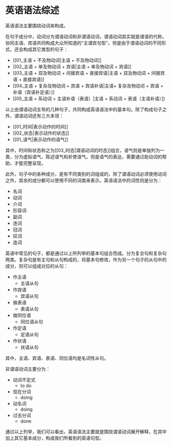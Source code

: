 # 英语语法综述

英语语法主要围绕动词来构成。

在句子成分中，动词分为谓语动词和非谓语动词，谓语动词其实就是谓语的代称，协同主语、宾语共同构成大众所知道的“主谓宾句型”。但是由于谓语动词的不同形式，还会构成其它类型的句子：
- [[01_主语 + 不及物动词|主语 + 不及物动词]]
- [[02_主语 + 单及物动词 + 宾语|主语 + 单及物动词 + 宾语]]
- [[03_主语 + 双及物动词 + 间接宾语 + 直接宾语|主语 + 双及物动词 + 间接宾语 + 直接宾语]]
- [[04_主语 + 复杂及物动词 + 宾语 + 宾语补语|主语+ 复杂及物动词 + 宾语 + 补语（宾语补足语）]]
- [[05_主语 + 系动词 + 主语补语（表语）|主语 + 系动词 + 表语（主语补语）]]

以上由谓语动词主导的几种句子，共同构成英语语法中的基本句。除了构成句子之外，谓语动词还有三大本领：
- [[01_时间|表示动作的时间]]
- [[02_状态|表示动作的状态]]
- [[01_语气|表示动作的语气]]

其中，时间和状态称之为[[03_时态|谓语动词的时态]]组合，语气则是单独列为一类，分为虚拟语气，陈述语气和祈使语气。但是语气的表达，需要通过助动词的帮助，才能完整呈现。

此外，句子中的各种成分，是有不同类别的词组成的，除了谓语动词必须使用动词之外，其余的成分都可以使用不同的词类来表示。英语语法中的词性则是分为：
- 名词
- 动词
- 介词
- 形容词
- 副词
- 连词
- 冠词
- 叹词
- 连词

英语中常见的句子，都是通过以上所列举的基本句组合而成。分为复合句和复杂句两类。复杂句是有主句和从句构成的，将基本句修改，作为另一个句子的从句中的成分，则可以组成对应的从句：
- 作主语
	- 主语从句
- 作宾语
	- 宾语从句
- 做表语
	- 表语从句
- 做同位语
	- 同位语从句
- 作定语
	- 定语从句
- 作状语
	- 状语从句

其中，主语、宾语、表语、同位语均是名词性从句。

非谓语动词主要分为：
- 动词不定式
	- to do
- 现在分词
	- doing
- 动名词
	- doing
- 过去分词
	- done

通过以上列举，我们可以看出，英语语法主要就是围绕谓语动词展开解释，在其中加上其它基本成分，构成我们所看到的英语句型。